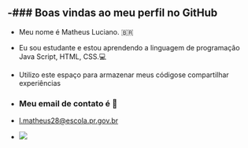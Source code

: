 -### Boas vindas ao meu perfil no GitHub
-
- Meu nome é Matheus Luciano. 🇧🇷
- Eu sou estudante e estou aprendendo a linguagem de programação Java Script, HTML, CSS.💻
- Utilizo este espaço para armazenar meus códigose compartilhar experiências

- ### Meu email de contato é 📧
- l.matheus28@escola.pr.gov.br

- ![](https://media.tenor.com/Q6dR4LCew1EAAAAd/neymar-jr-dribbling.gif)
